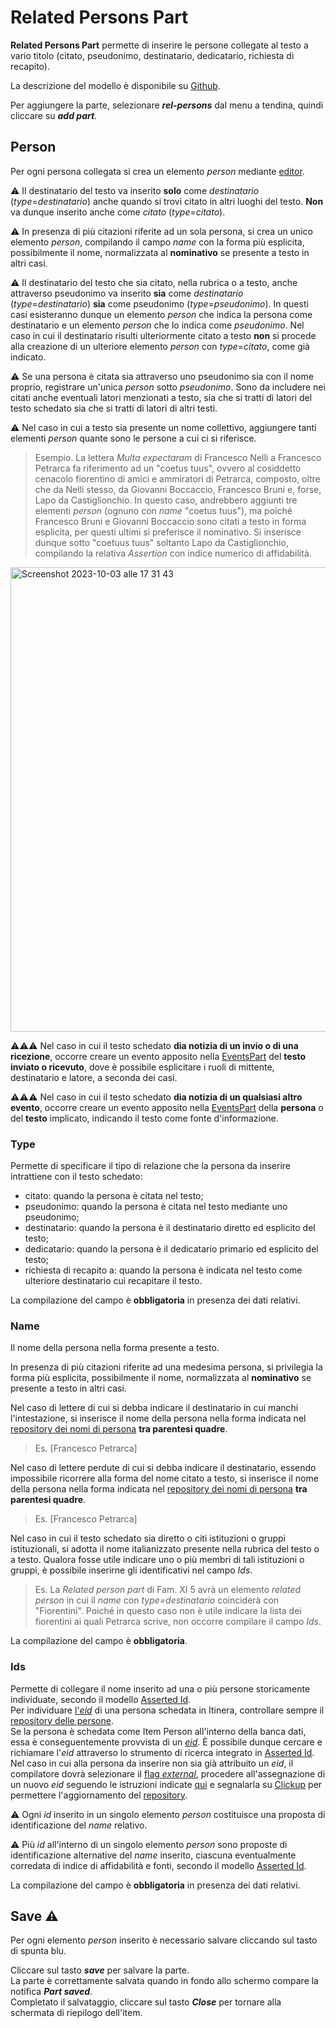 # Related Persons Part

**Related Persons Part** permette di inserire le persone collegate al testo a vario titolo (citato, pseudonimo, destinatario, dedicatario, richiesta di recapito).  

La descrizione del modello è disponibile su [Github](https://github.com/vedph/cadmus-itinera#relatedpersonspart).  

Per aggiungere la parte, selezionare **_rel-persons_** dal menu a tendina, quindi cliccare su **_add part_**. 

## Person
Per ogni persona collegata si crea un elemento _person_ mediante [editor](Editor_Brick.md).  

⚠️ Il destinatario del testo va inserito **solo** come _destinatario_ (_type_=_destinatario_) anche quando si trovi citato in altri luoghi del testo. **Non** va dunque inserito anche come _citato_ (_type_=_citato_).  

⚠️ In presenza di più citazioni riferite ad un sola persona, si crea un unico elemento _person_, compilando il campo _name_ con la forma più esplicita, possibilmente il nome, normalizzata al **nominativo** se presente a testo in altri casi.  

⚠️ Il destinatario del testo che sia citato, nella rubrica o a testo, anche attraverso pseudonimo va inserito **sia** come _destinatario_ (_type_=_destinatario_) **sia** come pseudonimo (_type_=_pseudonimo_). In questi casi esisteranno dunque un elemento _person_ che indica la persona come destinatario e un elemento _person_ che lo indica come _pseudonimo_. Nel caso in cui il destinatario risulti ulteriormente citato a testo **non** si procede alla creazione di un ulteriore elemento _person_ con _type_=_citato_, come già indicato.

⚠️ Se una persona è citata sia attraverso uno pseudonimo sia con il nome proprio, registrare un'unica _person_ sotto _pseudonimo_. Sono da includere nei citati anche eventuali latori menzionati a testo, sia che si tratti di latori del testo schedato sia che si tratti di latori di altri testi.   

⚠️ Nel caso in cui a testo sia presente un nome collettivo, aggiungere tanti elementi _person_ quante sono le persone a cui ci si riferisce.  

> Esempio. La lettera _Multa expectaram_ di Francesco Nelli a Francesco Petrarca fa riferimento ad un "coetus tuus", ovvero al cosiddetto cenacolo fiorentino di amici e ammiratori di Petrarca, composto, oltre che da Nelli stesso, da Giovanni Boccaccio, Francesco Bruni e, forse, Lapo da Castiglionchio. In questo caso, andrebbero aggiunti tre elementi _person_ (ognuno con _name_ "coetus tuus"), ma poiché Francesco Bruni e Giovanni Boccaccio sono citati a testo in forma esplicita, per questi ultimi si preferisce il nominativo. Si inserisce dunque sotto "coetuus tuus" soltanto Lapo da Castiglionchio, compilando la relativa _Assertion_ con indice numerico di affidabilità. 

<img width="743" alt="Screenshot 2023-10-03 alle 17 31 43" src="https://github.com/petrarchsitinera/linee-guida/assets/102725489/ba2fccd1-cfac-43ff-b19f-a4066df3e448">   



⚠️⚠️⚠️ Nel caso in cui il testo schedato **dia notizia di un invio o di una ricezione**, occorre creare un evento apposito nella [EventsPart](Events_Part.md) del **testo inviato o ricevuto**, dove è possibile esplicitare i ruoli di mittente, destinatario e latore, a seconda dei casi. 

⚠️⚠️⚠️ Nel caso in cui il testo schedato **dia notizia di un qualsiasi altro evento**, occorre creare un evento apposito nella [EventsPart](Events_Part.md) della **persona** o del **testo** implicato, indicando il testo come fonte d'informazione.


### Type
Permette di specificare il tipo di relazione che la persona da inserire intrattiene con il testo schedato:  
* citato: quando la persona è citata nel testo;
* pseudonimo: quando la persona è citata nel testo mediante uno pseudonimo;
* destinatario: quando la persona è il destinatario diretto ed esplicito del testo;
* dedicatario: quando la persona è il dedicatario primario ed esplicito del testo;
* richiesta di recapito a: quando la persona è indicata nel testo come ulteriore destinatario cui recapitare il testo.  

La compilazione del campo è **obbligatoria** in presenza dei dati relativi.  


### Name
Il nome della persona nella forma presente a testo.  

In presenza di più citazioni riferite ad una medesima persona, si privilegia la forma più esplicita, possibilmente il nome, normalizzata al **nominativo** se presente a testo in altri casi.    

Nel caso di lettere di cui si debba indicare il destinatario in cui manchi l'intestazione, si inserisce il nome della persona nella forma indicata nel [repository dei nomi di persona](repository.md) **tra parentesi quadre**.

> Es. [Francesco Petrarca]

Nel caso di lettere perdute di cui si debba indicare il destinatario, essendo impossibile ricorrere alla forma del nome citato a testo, si inserisce il nome della persona nella forma indicata nel [repository dei nomi di persona](repository.md) **tra parentesi quadre**.

> Es. [Francesco Petrarca]

Nel caso in cui il testo schedato sia diretto o citi istituzioni o gruppi istituzionali, si adotta il nome italianizzato presente  nella rubrica del testo o a testo. Qualora fosse utile indicare uno o più membri di tali istituzioni o gruppi, è possibile inserirne gli identificativi nel campo _Ids_.

> Es. La _Related person part_ di Fam. XI 5 avrà un elemento _related person_ in cui il _name_ con _type=destinatario_ coinciderà con "Fiorentini". Poiché in questo caso non è utile indicare la lista dei fiorentini ai quali Petrarca scrive, non occorre compilare il campo _Ids_.

La compilazione del campo è **obbligatoria**.

### Ids 
Permette di collegare il nome inserito ad una o più persone storicamente individuate, secondo il modello [Asserted Id](Asserted_Ids_Brick.md).  
Per individuare [l'_eid_](identifiers.md) di una persona schedata in Itinera, controllare sempre il [repository delle persone](repository.md).  
Se la persona è schedata come Item Person all'interno della banca dati, essa è conseguentemente provvista di un [_eid_](identifiers.md). È possibile dunque cercare e richiamare l'_eid_ attraverso lo strumento di ricerca integrato in [Asserted Id](Asserted_Ids_Brick.md#target).  
Nel caso in cui alla persona da inserire non sia già attribuito un _eid_, il compilatore dovrà selezionare il [flag _external_](Asserted_Ids_Brick.md#altri-identificativi-itinera), procedere all'assegnazione di un nuovo _eid_ seguendo le istruzioni indicate [qui](identifiers.md) e segnalarla su [Clickup](https://clickup.com/) per permettere l'aggiornamento del [repository](repository.md).  
   
⚠️ Ogni _id_ inserito in un singolo elemento _person_ costituisce una proposta di identificazione del _name_ relativo.   

⚠️ Più _id_ all'interno di un singolo elemento _person_ sono proposte di identificazione alternative del _name_ inserito, ciascuna eventualmente corredata di indice di affidabilità e fonti, secondo il modello [Asserted Id](Asserted_Ids_Brick.md).    

La compilazione del campo è **obbligatoria** in presenza dei dati relativi.  

## Save ⚠️ 

Per ogni elemento _person_ inserito è necessario salvare cliccando sul tasto di spunta blu.

Cliccare sul tasto **_save_** per salvare la parte.  
La parte è correttamente salvata quando in fondo allo schermo compare la notifica **_Part saved_**.  
Completato il salvataggio, cliccare sul tasto **_Close_** per tornare alla schermata di riepilogo dell'item.
